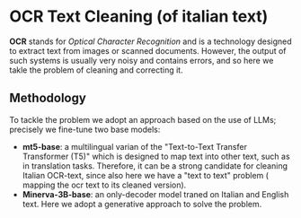 # OCR Text Cleaning (of italian text)

**OCR** stands for *Optical Character Recognition* and is a technology designed to extract text from images or scanned documents. However, the output of such systems is usually very noisy and contains errors, and so here we takle the problem of cleaning and correcting it. 

## Methodology
To tackle the problem we adopt an approach based on the use of LLMs; precisely we fine-tune two base models:
- **mt5-base**: a multilingual varian of the "Text-to-Text Transfer Transformer (T5)" which is designed to map text into other text, such as in translation tasks. Therefore, it can be a strong candidate for cleaning Italian OCR-text, since also here we have a "text to text" problem ( mapping the ocr text to its cleaned version).
- **Minerva-3B-base**: an only-decoder model traned on Italian and English text. Here we adopt a generative approach to solve the problem. 
